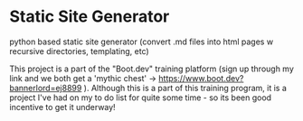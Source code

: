 # Static Site Generator

python based static site generator (convert .md files into html pages w recursive directories, templating, etc)

This project is a part of the "Boot.dev" training platform (sign up through my link and we both get a 'mythic chest' -> https://www.boot.dev?bannerlord=ej8899 ).  Although this is a part of this training program, it is a project I've had on my to do list for quite some time - so its been good incentive to get it underway!
